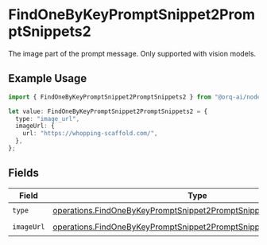 # FindOneByKeyPromptSnippet2PromptSnippets2

The image part of the prompt message. Only supported with vision models.

## Example Usage

```typescript
import { FindOneByKeyPromptSnippet2PromptSnippets2 } from "@orq-ai/node/models/operations";

let value: FindOneByKeyPromptSnippet2PromptSnippets2 = {
  type: "image_url",
  imageUrl: {
    url: "https://whopping-scaffold.com/",
  },
};
```

## Fields

| Field                                                                                                                                                    | Type                                                                                                                                                     | Required                                                                                                                                                 | Description                                                                                                                                              |
| -------------------------------------------------------------------------------------------------------------------------------------------------------- | -------------------------------------------------------------------------------------------------------------------------------------------------------- | -------------------------------------------------------------------------------------------------------------------------------------------------------- | -------------------------------------------------------------------------------------------------------------------------------------------------------- |
| `type`                                                                                                                                                   | [operations.FindOneByKeyPromptSnippet2PromptSnippetsResponse200Type](../../models/operations/findonebykeypromptsnippet2promptsnippetsresponse200type.md) | :heavy_check_mark:                                                                                                                                       | N/A                                                                                                                                                      |
| `imageUrl`                                                                                                                                               | [operations.FindOneByKeyPromptSnippet2PromptSnippetsImageUrl](../../models/operations/findonebykeypromptsnippet2promptsnippetsimageurl.md)               | :heavy_check_mark:                                                                                                                                       | N/A                                                                                                                                                      |